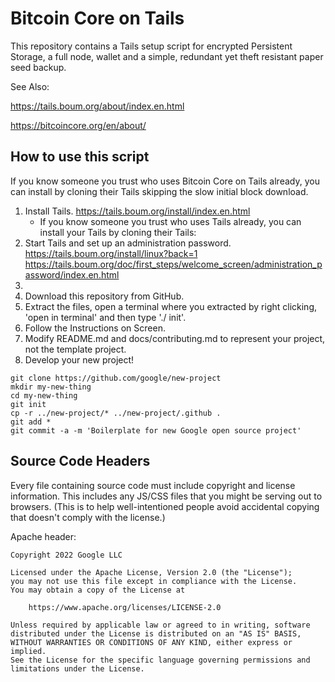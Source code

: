 # Bitcoin Core on Tails

This repository contains a Tails setup script for encrypted Persistent Storage, a full node, wallet and a simple, redundant yet theft resistant paper seed backup.

See Also:

https://tails.boum.org/about/index.en.html

https://bitcoincore.org/en/about/



## How to use this script

If you know someone you trust who uses Bitcoin Core on Tails already, you can install by cloning their Tails skipping the slow initial block download.

1. Install Tails. https://tails.boum.org/install/index.en.html
   * If you know someone you trust who uses Tails already, you can install your Tails by cloning their Tails:
1. Start Tails and set up an administration password. https://tails.boum.org/install/linux?back=1 https://tails.boum.org/doc/first_steps/welcome_screen/administration_password/index.en.html
1. 
1. Download this repository from GitHub.
1. Extract the files, open a terminal where you extracted by right clicking, 'open in terminal' and then type './ init'.
1. Follow the Instructions on Screen.
1. Modify README.md and docs/contributing.md to represent your project, not the
   template project.
1. Develop your new project!

``` shell
git clone https://github.com/google/new-project
mkdir my-new-thing
cd my-new-thing
git init
cp -r ../new-project/* ../new-project/.github .
git add *
git commit -a -m 'Boilerplate for new Google open source project'
```

## Source Code Headers

Every file containing source code must include copyright and license
information. This includes any JS/CSS files that you might be serving out to
browsers. (This is to help well-intentioned people avoid accidental copying that
doesn't comply with the license.)

Apache header:

    Copyright 2022 Google LLC

    Licensed under the Apache License, Version 2.0 (the "License");
    you may not use this file except in compliance with the License.
    You may obtain a copy of the License at

        https://www.apache.org/licenses/LICENSE-2.0

    Unless required by applicable law or agreed to in writing, software
    distributed under the License is distributed on an "AS IS" BASIS,
    WITHOUT WARRANTIES OR CONDITIONS OF ANY KIND, either express or implied.
    See the License for the specific language governing permissions and
    limitations under the License.
